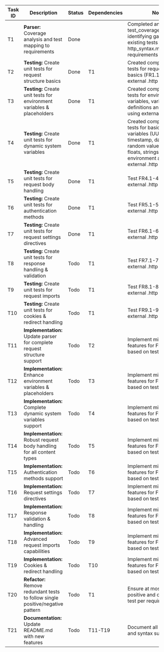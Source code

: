 | Task ID | Description                                                                 | Status | Dependencies | Notes                                                                                                |
|---------|-----------------------------------------------------------------------------|--------|--------------|------------------------------------------------------------------------------------------------------|
| T1      | **Parser:** Coverage analysis and test mapping to requirements           | Done   |              | Completed analysis in test_coverage_mapping.md identifying gaps between existing tests and http_syntax.md requirements |
| T2      | **Testing:** Create unit tests for request structure basics             | Done   | T1           | Created comprehensive tests for request structure basics (FR1.1-1.8) using external .http files     |
| T3      | **Testing:** Create unit tests for environment variables & placeholders  | Done   | T1           | Created comprehensive tests for environment variables, variable definitions and scoping using external .http files |
| T4      | **Testing:** Create unit tests for dynamic system variables             | Done   | T1           | Created comprehensive tests for basic system variables (UUID, timestamp, datetime), random values (integers, floats, strings) and environment access using external .http files |
| T5      | **Testing:** Create unit tests for request body handling                | Done | T1           | Test FR4.1-4.5 using external .http files                                                          |
| T6      | **Testing:** Create unit tests for authentication methods               | Done | T1           | Test FR5.1-5.3 using external .http files                                                          |
| T7      | **Testing:** Create unit tests for request settings directives          | Done | T1           | Test FR6.1-6.2 using external .http files                                                          |
| T8      | **Testing:** Create unit tests for response handling & validation       | Todo   | T1           | Test FR7.1-7.3 using external .http files                                                          |
| T9      | **Testing:** Create unit tests for request imports                      | Todo   | T1           | Test FR8.1-8.3 using external .http files                                                          |
| T10     | **Testing:** Create unit tests for cookies & redirect handling          | Todo   | T1           | Test FR9.1-9.2 using external .http files                                                          |
| T11     | **Implementation:** Update parser for complete request structure support | Todo   | T2           | Implement missing features for FR1.1-1.8 based on test findings                                    |
| T12     | **Implementation:** Enhance environment variables & placeholders        | Todo   | T3           | Implement missing features for FR2.1-2.4 based on test findings                                    |
| T13     | **Implementation:** Complete dynamic system variables support           | Todo   | T4           | Implement missing features for FR3.1-3.3 based on test findings                                    |
| T14     | **Implementation:** Robust request body handling for all content types  | Todo   | T5           | Implement missing features for FR4.1-4.5 based on test findings                                    |
| T15     | **Implementation:** Authentication methods support                      | Todo   | T6           | Implement missing features for FR5.1-5.3 based on test findings                                    |
| T16     | **Implementation:** Request settings directives                         | Todo   | T7           | Implement missing features for FR6.1-6.2 based on test findings                                    |
| T17     | **Implementation:** Response validation & handling                      | Todo   | T8           | Implement missing features for FR7.1-7.3 based on test findings                                    |
| T18     | **Implementation:** Advanced request imports capabilities               | Todo   | T9           | Implement missing features for FR8.1-8.3 based on test findings                                    |
| T19     | **Implementation:** Cookies & redirect handling                         | Todo   | T10          | Implement missing features for FR9.1-9.2 based on test findings                                    |
| T20     | **Refactor:** Remove redundant tests to follow single positive/negative pattern | Todo | T1       | Ensure at most one positive and one negative test per requirement                                  |
| T21     | **Documentation:** Update README.md with new features                   | Todo   | T11-T19      | Document all new features and syntax support                                                       |

















